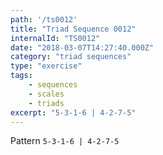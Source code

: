 ```yaml
---
path: '/ts0012'
title: "Triad Sequence 0012"
internalId: "TS0012"
date: "2018-03-07T14:27:40.000Z"
category: "triad sequences"
type: "exercise"
tags:
    - sequences
    - scales
    - triads
excerpt: "5-3-1-6 | 4-2-7-5"
---
```


Pattern `5-3-1-6 | 4-2-7-5`
